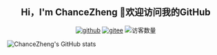 <h2 align="center">Hi，I'm ChanceZheng 👋欢迎访问我的GitHub</h2>
<p align="center">
  <a href="https://github.com/chancezheng"><img src="https://img.shields.io/badge/GitHub-dodgerblue" alt="github"></a>
  <a href="https://gitee.com/ChanceZXY"><img src="https://img.shields.io/badge/Gitee-orangered" alt="gitee"></a>
  <a><img src="https://profile-counter.glitch.me/chancezheng/count.svg" alt="访客数量"/></a>
</p>


![ChanceZheng's GitHub stats](https://github-readme-stats.vercel.app/api?username=chancezheng&show_icons=true&theme=radical)

<!-- - 🔭 I’m currently working on Medical Industry 
- 🌱 I’m currently review c++
- 👯 I’m looking to collaborate on ...
- 🤔 I’m looking for help with ...
- 💬 Ask me about wpf/.net
- 📫 How to reach me: ...
- 😄 Pronouns: ...
- ⚡ Fun fact: ... -->

<!--START_SECTION:waka-->
<!--END_SECTION:waka-->
